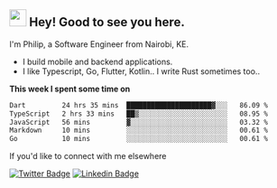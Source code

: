 <h2><img src="https://slackmojis.com/emojis/3643-cool-doge/download" width="30"/> Hey! Good to see you here.</h2>

<p>I'm Philip, a Software Engineer from Nairobi, KE. 

- I build mobile and backend applications.
- I like Typescript, Go, Flutter, Kotlin.. I write Rust sometimes too..</p>

**This week I spent some time on**
<!--START_SECTION:waka-->

```txt
Dart         24 hrs 35 mins  █████████████████████▓░░░   86.09 %
TypeScript   2 hrs 33 mins   ██▒░░░░░░░░░░░░░░░░░░░░░░   08.95 %
JavaScript   56 mins         ▓░░░░░░░░░░░░░░░░░░░░░░░░   03.32 %
Markdown     10 mins         ░░░░░░░░░░░░░░░░░░░░░░░░░   00.61 %
Go           10 mins         ░░░░░░░░░░░░░░░░░░░░░░░░░   00.61 %
```

<!--END_SECTION:waka-->

If you'd like to connect with me elsewhere

[![Twitter Badge](https://img.shields.io/badge/-Twitter-1ca0f1?style=flat-square&labelColor=1ca0f1&logo=twitter&logoColor=white&link=https://twitter.com/_diogorodrigues)](https://twitter.com/kimathiphil)  [![Linkedin Badge](https://img.shields.io/badge/-LinkedIn-blue?style=flat-square&logo=Linkedin&logoColor=white&link=https://www.linkedin.com/in/philip-kimathi-2604a9114/)](https://www.linkedin.com/in/philip-kimathi-2604a9114/)
